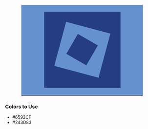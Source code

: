 <div style="text-align:center">
    <img src="../images/36.png" />
</div>

### Colors to Use
- #6592CF
- #243D83